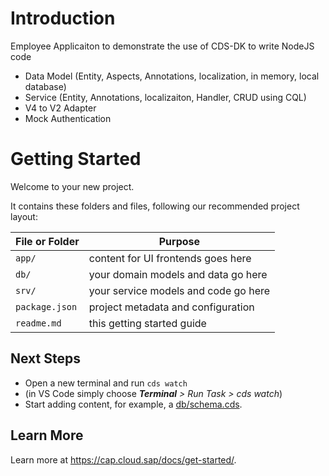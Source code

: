 # Introduction
Employee Applicaiton to demonstrate the use of CDS-DK to write NodeJS code
- Data Model (Entity, Aspects, Annotations, localization, in memory, local database)
- Service (Entity, Annotations, localizaiton, Handler, CRUD using CQL)
- V4 to V2 Adapter 
- Mock Authentication

# Getting Started

Welcome to your new project.

It contains these folders and files, following our recommended project layout:

File or Folder | Purpose
---------|----------
`app/` | content for UI frontends goes here
`db/` | your domain models and data go here
`srv/` | your service models and code go here
`package.json` | project metadata and configuration
`readme.md` | this getting started guide


## Next Steps

- Open a new terminal and run `cds watch` 
- (in VS Code simply choose _**Terminal** > Run Task > cds watch_)
- Start adding content, for example, a [db/schema.cds](db/schema.cds).


## Learn More

Learn more at https://cap.cloud.sap/docs/get-started/.
